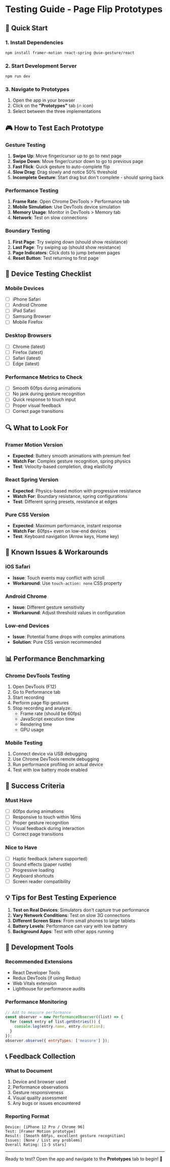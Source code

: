 # Testing Guide - Page Flip Prototypes

## 🚀 Quick Start

### 1. Install Dependencies
```bash
npm install framer-motion react-spring @use-gesture/react
```

### 2. Start Development Server
```bash
npm run dev
```

### 3. Navigate to Prototypes
1. Open the app in your browser
2. Click on the **"Prototypes"** tab (🔥 icon)
3. Select between the three implementations

## 🎮 How to Test Each Prototype

### Gesture Testing
1. **Swipe Up**: Move finger/cursor up to go to next page
2. **Swipe Down**: Move finger/cursor down to go to previous page
3. **Fast Flick**: Quick gesture to auto-complete flip
4. **Slow Drag**: Drag slowly and notice 50% threshold
5. **Incomplete Gesture**: Start drag but don't complete - should spring back

### Performance Testing
1. **Frame Rate**: Open Chrome DevTools > Performance tab
2. **Mobile Simulation**: Use DevTools device simulation
3. **Memory Usage**: Monitor in DevTools > Memory tab
4. **Network**: Test on slow connections

### Boundary Testing
1. **First Page**: Try swiping down (should show resistance)
2. **Last Page**: Try swiping up (should show resistance)
3. **Page Indicators**: Click dots to jump between pages
4. **Reset Button**: Test returning to first page

## 📱 Device Testing Checklist

### Mobile Devices
- [ ] iPhone Safari
- [ ] Android Chrome
- [ ] iPad Safari
- [ ] Samsung Browser
- [ ] Mobile Firefox

### Desktop Browsers
- [ ] Chrome (latest)
- [ ] Firefox (latest)
- [ ] Safari (latest)
- [ ] Edge (latest)

### Performance Metrics to Check
- [ ] Smooth 60fps during animations
- [ ] No jank during gesture recognition
- [ ] Quick response to touch input
- [ ] Proper visual feedback
- [ ] Correct page transitions

## 🔍 What to Look For

### Framer Motion Version
- **Expected**: Buttery smooth animations with premium feel
- **Watch For**: Complex gesture recognition, spring physics
- **Test**: Velocity-based completion, drag elasticity

### React Spring Version  
- **Expected**: Physics-based motion with progressive resistance
- **Watch For**: Boundary resistance, spring configurations
- **Test**: Different spring presets, resistance at edges

### Pure CSS Version
- **Expected**: Maximum performance, instant response
- **Watch For**: 60fps+ even on low-end devices
- **Test**: Keyboard navigation (Arrow keys, Home key)

## 🐛 Known Issues & Workarounds

### iOS Safari
- **Issue**: Touch events may conflict with scroll
- **Workaround**: Use `touch-action: none` CSS property

### Android Chrome
- **Issue**: Different gesture sensitivity
- **Workaround**: Adjust threshold values in configuration

### Low-end Devices
- **Issue**: Potential frame drops with complex animations
- **Solution**: Pure CSS version recommended

## 📊 Performance Benchmarking

### Chrome DevTools Testing
1. Open DevTools (F12)
2. Go to Performance tab
3. Start recording
4. Perform page flip gestures
5. Stop recording and analyze:
   - Frame rate (should be 60fps)
   - JavaScript execution time
   - Rendering time
   - GPU usage

### Mobile Testing
1. Connect device via USB debugging
2. Use Chrome DevTools remote debugging
3. Run performance profiling on actual device
4. Test with low battery mode enabled

## 🎯 Success Criteria

### Must Have
- [ ] 60fps during animations
- [ ] Responsive to touch within 16ms
- [ ] Proper gesture recognition
- [ ] Visual feedback during interaction
- [ ] Correct page transitions

### Nice to Have  
- [ ] Haptic feedback (where supported)
- [ ] Sound effects (paper rustle)
- [ ] Progressive loading
- [ ] Keyboard shortcuts
- [ ] Screen reader compatibility

## 💡 Tips for Best Testing Experience

1. **Test on Real Devices**: Simulators don't capture true performance
2. **Vary Network Conditions**: Test on slow 3G connections
3. **Different Screen Sizes**: From small phones to large tablets
4. **Battery Levels**: Performance can vary with low battery
5. **Background Apps**: Test with other apps running

## 🔧 Development Tools

### Recommended Extensions
- React Developer Tools
- Redux DevTools (if using Redux)
- Web Vitals extension
- Lighthouse for performance audits

### Performance Monitoring
```javascript
// Add to measure performance
const observer = new PerformanceObserver((list) => {
  for (const entry of list.getEntries()) {
    console.log(entry.name, entry.duration);
  }
});
observer.observe({ entryTypes: ['measure'] });
```

## 📞 Feedback Collection

### What to Document
1. Device and browser used
2. Performance observations
3. Gesture responsiveness
4. Visual quality assessment
5. Any bugs or issues encountered

### Reporting Format
```
Device: [iPhone 12 Pro / Chrome 96]
Test: [Framer Motion prototype]
Result: [Smooth 60fps, excellent gesture recognition]
Issues: [None / List any problems]
Overall Rating: [1-5 stars]
```

---

Ready to test? Open the app and navigate to the **Prototypes** tab to begin! 🎯